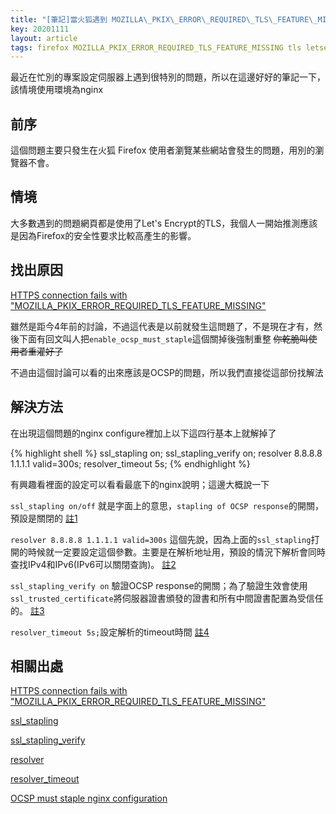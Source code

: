 ```yaml
---
title: "[筆記]當火狐遇到 MOZILLA\_PKIX\_ERROR\_REQUIRED\_TLS\_FEATURE\_MISSING"
key: 20201111
layout: article
tags: firefox MOZILLA_PKIX_ERROR_REQUIRED_TLS_FEATURE_MISSING tls letsencrypt nginx
---
```


最近在忙別的專案設定伺服器上遇到很特別的問題，所以在這邊好好的筆記一下，該情境使用環境為nginx

<!--more-->

## 前序
這個問題主要只發生在火狐 Firefox 使用者瀏覽某些網站會發生的問題，用別的瀏覽器不會。

## 情境
大多數遇到的問題網頁都是使用了Let's Encrypt的TLS，我個人一開始推測應該是因為Firefox的安全性要求比較高產生的影響。

## 找出原因
[HTTPS connection fails with "MOZILLA_PKIX_ERROR_REQUIRED_TLS_FEATURE_MISSING"](https://support.mozilla.org/en-US/questions/1149911)

雖然是距今4年前的討論，不過這代表是以前就發生這問題了，不是現在才有，然後下面有回文叫人把`enable_ocsp_must_staple`這個關掉後強制重整 ~~你乾脆叫使用者重灌好了~~

不過由這個討論可以看的出來應該是OCSP的問題，所以我們直接從這部份找解法

## 解決方法
在出現這個問題的nginx configure裡加上以下這四行基本上就解掉了

{% highlight shell %}
ssl_stapling on;
ssl_stapling_verify on;
resolver 8.8.8.8 1.1.1.1 valid=300s;
resolver_timeout 5s;
{% endhighlight %}

有興趣看裡面的設定可以看看最底下的nginx說明；這邊大概說一下

`ssl_stapling on/off` 就是字面上的意思，`stapling of OCSP response`的開關，預設是關閉的 [註1](http://nginx.org/en/docs/http/ngx_http_ssl_module.html#ssl_stapling)

`resolver 8.8.8.8 1.1.1.1 valid=300s` 這個先說，因為上面的`ssl_stapling`打開的時候就一定要設定這個參數。主要是在解析地址用，預設的情況下解析會同時查找IPv4和IPv6(IPv6可以關閉查詢)。 [註2](http://nginx.org/en/docs/http/ngx_http_core_module.html#resolver)

`ssl_stapling_verify on` 驗證OCSP response的開關；為了驗證生效會使用 `ssl_trusted_certificate`將伺服器證書頒發的證書和所有中間證書配置為受信任的。 [註3](http://nginx.org/en/docs/http/ngx_http_ssl_module.html#ssl_stapling_verify)

`resolver_timeout 5s;`設定解析的timeout時間 [註4](http://nginx.org/en/docs/http/ngx_http_core_module.html#resolver_timeout)


## 相關出處
[HTTPS connection fails with "MOZILLA_PKIX_ERROR_REQUIRED_TLS_FEATURE_MISSING"](https://support.mozilla.org/en-US/questions/1149911)

[ssl_stapling](http://nginx.org/en/docs/http/ngx_http_ssl_module.html#ssl_stapling)

[ssl_stapling_verify](http://nginx.org/en/docs/http/ngx_http_ssl_module.html#ssl_stapling_verify)

[resolver](http://nginx.org/en/docs/http/ngx_http_core_module.html#resolver)

[resolver_timeout](http://nginx.org/en/docs/http/ngx_http_core_module.html#resolver_timeout)

[OCSP must staple nginx configuration](https://forum.netgate.com/topic/129063/ocsp-must-staple-nginx-configuration/2)